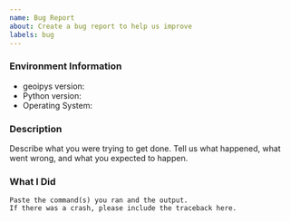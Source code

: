 ```yaml
---
name: Bug Report
about: Create a bug report to help us improve
labels: bug
---
```


<!-- Please search existing issues to avoid creating duplicates. -->

### Environment Information

-   geoipys version:
-   Python version:
-   Operating System:

### Description

Describe what you were trying to get done.
Tell us what happened, what went wrong, and what you expected to happen.

### What I Did

```
Paste the command(s) you ran and the output.
If there was a crash, please include the traceback here.
```
